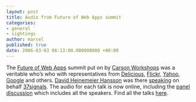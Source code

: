 ```yaml
---
layout: post
title: Audio from Future of Web Apps summit
categories:
- general
- sightings
author: marcel
published: true
date: 2006-03-03 06:13:00.000000000 +00:00
---
```

<p>The <a href="http://www.carsonworkshops.com/summit/">Future of Web Apps</a> summit put on by <a href="http://www.carsonworkshops.com">Carson Workshops</a> was a veritable who&#8217;s who with representatives from <a href="http://del.icio.us">Delicious</a>, <a href="http://flickr.com">Flickr</a>, <a href="http://yahoo.com">Yahoo</a>, <a href="http://google.com">Google</a> and others. <a href="http://www.loudthinking.com">David Heinemeier Hansson</a> was there <a href="http://www.webuser.co.uk/carsonworkshops/DavidHeinemeierHansson.mp3">speaking</a> on behalf <a href="http://37signals.com">37signals</a>. The audio for each talk is now online, including the <a href="http://www.webuser.co.uk/carsonworkshops/Panel.mp3">panel discussion</a> which includes all the speakers. Find all the talks <a href="http://www.carsonworkshops.com/summit/">here</a>.</p>